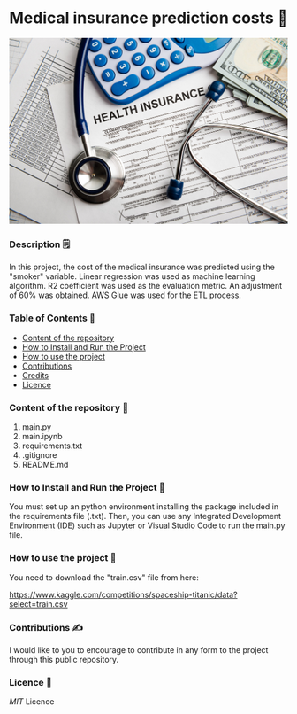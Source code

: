 # **Medical insurance prediction costs**  📘
![database with api](img/medical_insurance.jpg)

### **Description**  🗒️

In this project, the cost of the medical insurance was
predicted using the "smoker" variable.
Linear regression was used as
machine learning algorithm.
R2 coefficient was used as the
evaluation metric.
An adjustment of 60% was obtained.
AWS Glue was used for the ETL
process.

### **Table of Contents**  📑

- [Content of the repository](#content-of-the-repository)
- [How to Install and Run the Project](#how-to-install-and-run-the-project)
- [How to use the project](#how-to-use-the-project)
- [Contributions](#Contributions)
- [Credits](#credits)
- [Licence](#Licence)

### **Content of the repository**  🔡

1. main.py
2. main.ipynb
3. requirements.txt
4. .gitignore
3. README.md

### **How to Install and Run the Project**  🏃

You must set up an python environment installing the package included in the requirements file (.txt). Then, you can use any Integrated Development Environment (IDE) such as Jupyter or Visual Studio Code to run the
main.py file.


### **How to use the project**  📂

You need to download the "train.csv" file from here:

https://www.kaggle.com/competitions/spaceship-titanic/data?select=train.csv


### **Contributions**  ✍️

I would like to you to encourage to contribute in any form to the project through this public repository. 


### **Licence**  👮

*MIT* Licence

 

